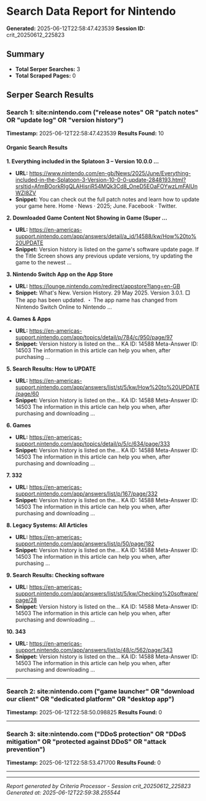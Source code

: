 # Search Data Report for Nintendo
**Generated:** 2025-06-12T22:58:47.423539
**Session ID:** crit_20250612_225823

## Summary
* **Total Serper Searches:** 3
* **Total Scraped Pages:** 0

## Serper Search Results

### Search 1: site:nintendo.com ("release notes" OR "patch notes" OR "update log" OR "version history")
**Timestamp:** 2025-06-12T22:58:47.423539
**Results Found:** 10

#### Organic Search Results
**1. Everything included in the Splatoon 3 – Version 10.0.0 ...**
* **URL:** https://www.nintendo.com/en-gb/News/2025/June/Everything-included-in-the-Splatoon-3-Version-10-0-0-update-2848193.html?srsltid=AfmBOorkRIgQLAHisriR54MQk3Cd8_OneD5EOaFOYwzLmFAlUnWZI8ZV
* **Snippet:** You can check out the full patch notes and learn how to update your game here. Home · News · 2025; June. Facebook · Twitter.

**2. Downloaded Game Content Not Showing in Game (Super ...**
* **URL:** https://en-americas-support.nintendo.com/app/answers/detail/a_id/14588/kw/How%20to%20UPDATE
* **Snippet:** Version history is listed on the game's software update page. If the Title Screen shows any previous update versions, try updating the game to the newest ...

**3. Nintendo Switch App on the App Store**
* **URL:** https://lounge.nintendo.com/redirect/appstore?lang=en-GB
* **Snippet:** What's New. Version History. 29 May 2025. Version 3.0.1. □ The app has been updated. ・ The app name has changed from Nintendo Switch Online to Nintendo ...

**4. Games & Apps**
* **URL:** https://en-americas-support.nintendo.com/app/topics/detail/p/784/c/950/page/97
* **Snippet:** Version history is listed on the... KA ID: 14588 Meta-Answer ID: 14503 The information in this article can help you when, after purchasing ...

**5. Search Results: How to UPDATE**
* **URL:** https://en-americas-support.nintendo.com/app/answers/list/st/5/kw/How%20to%20UPDATE/page/60
* **Snippet:** Version history is listed on the... KA ID: 14588 Meta-Answer ID: 14503 The information in this article can help you when, after purchasing and downloading ...

**6. Games**
* **URL:** https://en-americas-support.nintendo.com/app/topics/detail/p/5/c/634/page/333
* **Snippet:** Version history is listed on the... KA ID: 14588 Meta-Answer ID: 14503 The information in this article can help you when, after purchasing and downloading ...

**7. 332**
* **URL:** https://en-americas-support.nintendo.com/app/answers/list/p/167/page/332
* **Snippet:** Version history is listed on the... KA ID: 14588 Meta-Answer ID: 14503 The information in this article can help you when, after purchasing and downloading ...

**8. Legacy Systems: All Articles**
* **URL:** https://en-americas-support.nintendo.com/app/answers/list/p/50/page/182
* **Snippet:** Version history is listed on the... KA ID: 14588 Meta-Answer ID: 14503 The information in this article can help you when, after purchasing ...

**9. Search Results: Checking software**
* **URL:** https://en-americas-support.nintendo.com/app/answers/list/st/5/kw/Checking%20software/page/28
* **Snippet:** Version history is listed on the... KA ID: 14588 Meta-Answer ID: 14503 The information in this article can help you when, after purchasing and downloading ...

**10. 343**
* **URL:** https://en-americas-support.nintendo.com/app/answers/list/p/48/c/562/page/343
* **Snippet:** Version history is listed on the... KA ID: 14588 Meta-Answer ID: 14503 The information in this article can help you when, after purchasing and downloading ...

---

### Search 2: site:nintendo.com ("game launcher" OR "download our client" OR "dedicated platform" OR "desktop app")
**Timestamp:** 2025-06-12T22:58:50.098825
**Results Found:** 0

---

### Search 3: site:nintendo.com ("DDoS protection" OR "DDoS mitigation" OR "protected against DDoS" OR "attack prevention")
**Timestamp:** 2025-06-12T22:58:53.471700
**Results Found:** 0

---

---
*Report generated by Criteria Processor - Session crit_20250612_225823*
*Generated at: 2025-06-12T22:59:38.255544*